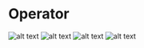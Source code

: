 # Operator
![alt text](https://github.com/PrisheAA/Operator/blob/master/OPR/WhatsApp%20Image%202019-02-25%20at%2021.18.42.jpeg)
![alt text](https://github.com/PrisheAA/Operator/blob/master/OPR/WhatsApp%20Image%202019-02-25%20at%2021.18.44%20(1).jpeg)
![alt text](https://github.com/PrisheAA/Operator/blob/master/OPR/WhatsApp%20Image%202019-02-25%20at%2021.18.44.jpeg)
![alt text](https://github.com/PrisheAA/Operator/blob/master/OPR/WhatsApp%20Image%202019-02-25%20at%2021.18.45.jpeg)
